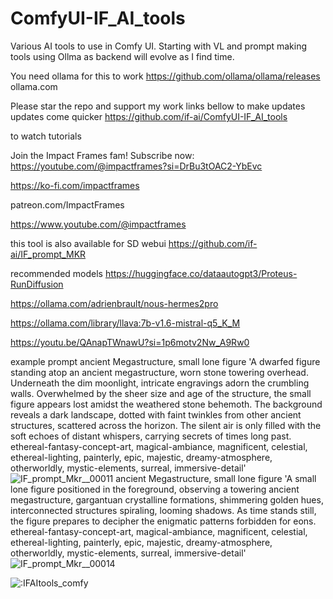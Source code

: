 # ComfyUI-IF_AI_tools
Various AI tools to use in Comfy UI. Starting with VL and prompt making tools using Ollma as backend will evolve as I find time. 
            

You need ollama for this to work
https://github.com/ollama/ollama/releases
ollama.com

Please star the repo and support my work links bellow to make updates updates come quicker 
https://github.com/if-ai/ComfyUI-IF_AI_tools

to watch tutorials

Join the Impact Frames fam!  Subscribe now: https://youtube.com/@impactframes?si=DrBu3tOAC2-YbEvc

https://ko-fi.com/impactframes

patreon.com/ImpactFrames 

https://www.youtube.com/@impactframes

this tool is also available for SD webui https://github.com/if-ai/IF_prompt_MKR

recommended models https://huggingface.co/dataautogpt3/Proteus-RunDiffusion

https://ollama.com/adrienbrault/nous-hermes2pro

https://ollama.com/library/llava:7b-v1.6-mistral-q5_K_M


https://youtu.be/QAnapTWnawU?si=1p6motv2Nw_A9Rw0

example prompt
ancient Megastructure, small lone figure 
'A dwarfed figure standing atop an ancient megastructure, worn stone towering overhead. Underneath the dim moonlight, intricate engravings adorn the crumbling walls. Overwhelmed by the sheer size and age of the structure, the small figure appears lost amidst the weathered stone behemoth. The background reveals a dark landscape, dotted with faint twinkles from other ancient structures, scattered across the horizon. The silent air is only filled with the soft echoes of distant whispers, carrying secrets of times long past. ethereal-fantasy-concept-art, magical-ambiance, magnificent, celestial, ethereal-lighting, painterly, epic, majestic, dreamy-atmosphere, otherworldly, mystic-elements, surreal, immersive-detail'
![_IF_prompt_Mkr__00011_](https://github.com/if-ai/ComfyUI-IF_AI_tools/assets/21185218/08dde522-f541-49f4-aa6b-e0653f13aa52)
ancient Megastructure, small lone figure 
'A small lone figure positioned in the foreground, observing a towering ancient megastructure, gargantuan crystalline formations, shimmering golden hues, interconnected structures spiraling, looming shadows. As time stands still, the figure prepares to decipher the enigmatic patterns forbidden for eons. ethereal-fantasy-concept-art, magical-ambiance, magnificent, celestial, ethereal-lighting, painterly, epic, majestic, dreamy-atmosphere, otherworldly, mystic-elements, surreal, immersive-detail'
![_IF_prompt_Mkr__00014_](https://github.com/if-ai/ComfyUI-IF_AI_tools/assets/21185218/1252af4d-8ac9-45e4-ae27-7d076b56090e)

<img src="https://count.getloli.com/get/@IFAItools_comfy?theme=moebooru" alt=":IFAItools_comfy" />




